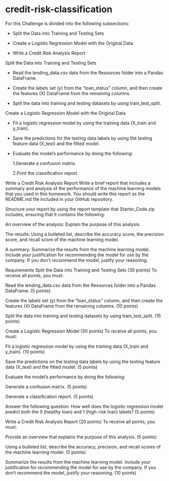 # credit-risk-classification

For this Challenge is divided into the following subsections:

 - Split the Data into Training and Testing Sets

 - Create a Logistic Regression Model with the Original Data

 - Write a Credit Risk Analysis Report

Split the Data into Training and Testing Sets

 - Read the lending_data.csv data from the Resources folder into a Pandas DataFrame.

 - Create the labels set (y) from the “loan_status” column, and then create the features (X) DataFrame from the remaining columns.

 - Split the data into training and testing datasets by using train_test_split.

Create a Logistic Regression Model with the Original Data

 - Fit a logistic regression model by using the training data (X_train and y_train).

 - Save the predictions for the testing data labels by using the testing feature data (X_test) and the fitted model.

 - Evaluate the model’s performance by doing the following:

      1.Generate a confusion matrix.

      2.Print the classification report.


Write a Credit Risk Analysis Report
Write a brief report that includes a summary and analysis of the performance of the machine learning models that you used in this homework. You should write this report as the README.md file included in your GitHub repository.

Structure your report by using the report template that Starter_Code.zip includes, ensuring that it contains the following:

An overview of the analysis: Explain the purpose of this analysis.

The results: Using a bulleted list, describe the accuracy score, the precision score, and recall score of the machine learning model.

A summary: Summarize the results from the machine learning model. Include your justification for recommending the model for use by the company. If you don’t recommend the model, justify your reasoning.

Requirements
Split the Data into Training and Testing Sets (30 points)
To receive all points, you must:

Read the lending_data.csv data from the Resources folder into a Pandas DataFrame. (5 points)

Create the labels set (y) from the “loan_status” column, and then create the features (X) DataFrame from the remaining columns. (10 points)

Split the data into training and testing datasets by using train_test_split. (15 points)

Create a Logistic Regression Model (30 points)
To receive all points, you must:

Fit a logistic regression model by using the training data (X_train and y_train). (10 points)

Save the predictions on the testing data labels by using the testing feature data (X_test) and the fitted model. (5 points)

Evaluate the model’s performance by doing the following:

Generate a confusion matrix. (5 points)

Generate a classification report. (5 points)

Answer the following question: How well does the logistic regression model predict both the 0 (healthy loan) and 1 (high-risk loan) labels? (5 points)

Write a Credit Risk Analysis Report (20 points)
To receive all points, you must:

Provide an overview that explains the purpose of this analysis. (5 points)

Using a bulleted list, describe the accuracy, precision, and recall scores of the machine learning model. (5 points)

Summarize the results from the machine learning model. Include your justification for recommending the model for use by the company. If you don’t recommend the model, justify your reasoning. (10 points)
